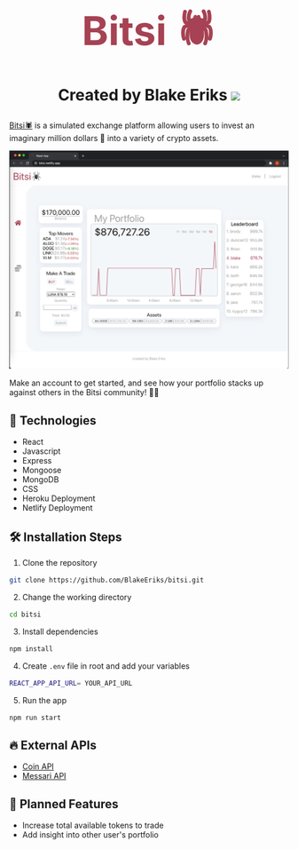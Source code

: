 <h1>
  <p align="center" style="font-size:72px;color:#A64253;margin:0;">Bitsi 🕷</p> 
  <p align="center" style="">
    Created by Blake Eriks 
    <a href="http://twitter.com/be_lockay">
      <img src="http://assets.stickpng.com/images/580b57fcd9996e24bc43c53e.png" style="height:30px;"> </img>
    </a>
  </p>
</h1>


[Bitsi🕷](https://bitsi.netlify.app/) is a simulated exchange platform allowing users to invest an imaginary million dollars 💸 into a variety of crypto assets.

![bitsi app](public/img/2022-01-13-16-08-43.png)

Make an account to get started, and see how your portfolio stacks up against others in the Bitsi community! 👯‍♂️

## 📡 Technologies

* React
* Javascript
* Express
* Mongoose
* MongoDB
* CSS
* Heroku Deployment
* Netlify Deployment

## 🛠️ Installation Steps

1. Clone the repository

```bash
git clone https://github.com/BlakeEriks/bitsi.git
```

2. Change the working directory

```bash
cd bitsi
```

3. Install dependencies

```bash
npm install
```

4. Create `.env` file in root and add your variables

```bash
REACT_APP_API_URL= YOUR_API_URL
```

5. Run the app

```bash
npm run start
```

## 🔥 External APIs

* [Coin API](https://www.coinapi.io/)
* [Messari API](https://messari.io/api)

## 📝 Planned Features

* Increase total available tokens to trade
* Add insight into other user's portfolio
